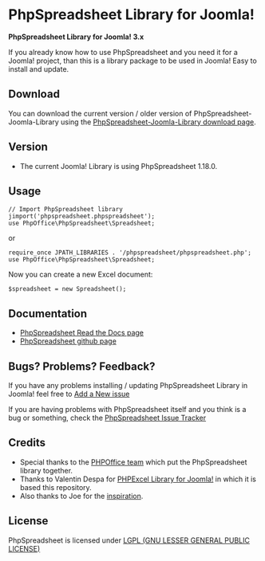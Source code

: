 # PhpSpreadsheet Library for Joomla!

**PhpSpreadsheet Library for Joomla! 3.x**

If you already know how to use PhpSpreadsheet and you need it for a Joomla! project, than this is a library package to be used in Joomla! Easy to install and update.

Download
--------

You can download the current version / older version of PhpSpreadsheet-Joomla-Library using the [PhpSpreadsheet-Joomla-Library download page](https://github.com/ivanramosnet/PhpSpreadsheet-Joomla-Library/releases).

Version
-------

* The current Joomla! Library is using PhpSpreadsheet 1.18.0.

Usage
-----

    // Import PhpSpreadsheet library
    jimport('phpspreadsheet.phpspreadsheet');
    use PhpOffice\PhpSpreadsheet\Spreadsheet;

or 

    require_once JPATH_LIBRARIES . '/phpspreadsheet/phpspreadsheet.php';
    use PhpOffice\PhpSpreadsheet\Spreadsheet;


Now you can create a new Excel document:

    $spreadsheet = new Spreadsheet();


Documentation
-------------

* [PhpSpreadsheet Read the Docs page](https://phpspreadsheet.readthedocs.io)
* [PhpSpreadsheet github page](https://github.com/PHPOffice/PhpSpreadsheet)

Bugs? Problems? Feedback?
-------------------------

If you have any problems installing / updating PhpSpreadsheet Library in Joomla! feel free to [Add a New issue](https://github.com/ivanramosnet/PhpSpreadsheet-Joomla-Library/issues)

If you are having problems with PhpSpreadsheet itself and you think is a bug or something, check the [PhpSpreadsheet Issue Tracker](https://github.com/PHPOffice/PhpSpreadsheet/issues)

Credits
-------

* Special thanks to the [PHPOffice team](https://github.com/orgs/PHPOffice/people) which put the PhpSpreadsheet library together.
* Thanks to Valentin Despa for [PHPExcel Library for Joomla!](https://github.com/vdespa/PHPExcel-Joomla-Library) in which it is based this repository.
* Also thanks to Joe for the [inspiration](http://www.ostraining.com/howtojoomla/how-tos/development/how-to-package-joomla-libraries).


License
-------
PhpSpreadsheet is licensed under [LGPL (GNU LESSER GENERAL PUBLIC LICENSE)](https://github.com/PHPOffice/PhpSpreadsheet/blob/master/license.md)
